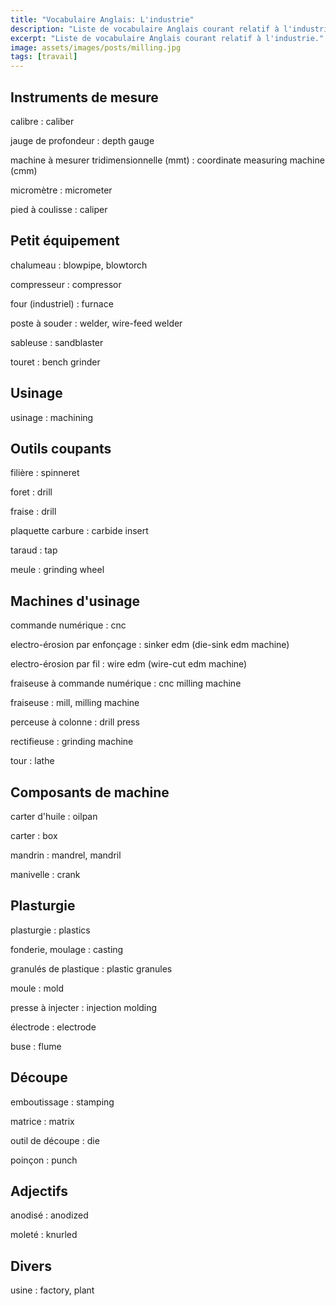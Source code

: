 ```yaml
---
title: "Vocabulaire Anglais: L'industrie"
description: "Liste de vocabulaire Anglais courant relatif à l'industrie."
excerpt: "Liste de vocabulaire Anglais courant relatif à l'industrie."
image: assets/images/posts/milling.jpg
tags: [travail]
---
```


## Instruments de mesure

calibre
: caliber

jauge de profondeur
: depth gauge

machine à mesurer tridimensionnelle (mmt)
: coordinate measuring machine (cmm)

micromètre
: micrometer

pied à coulisse
: caliper


## Petit équipement

chalumeau
: blowpipe, blowtorch

compresseur
: compressor

four (industriel)
: furnace

poste à souder
: welder, wire-feed welder

sableuse
: sandblaster

touret
: bench grinder


## Usinage

usinage
: machining


## Outils coupants

filière
: spinneret

foret
: drill

fraise
: drill

plaquette carbure
: carbide insert

taraud
: tap

meule
: grinding wheel


## Machines d'usinage

commande numérique
: cnc

electro-érosion par enfonçage
: sinker edm (die-sink edm machine)

electro-érosion par fil
: wire edm (wire-cut edm machine)

fraiseuse à commande numérique
: cnc milling machine

fraiseuse
: mill, milling machine

perceuse à colonne
: drill press

rectifieuse
: grinding machine

tour
: lathe


## Composants de machine

carter d'huile
: oilpan

carter
: box

mandrin
: mandrel, mandril

manivelle
: crank


## Plasturgie

plasturgie
: plastics

fonderie, moulage
: casting

granulés de plastique
: plastic granules

moule
: mold

presse à injecter
: injection molding

électrode
: electrode

buse
: flume


## Découpe

emboutissage
: stamping

matrice
: matrix

outil de découpe
: die

poinçon
: punch


## Adjectifs

anodisé
: anodized

moleté
: knurled


## Divers

usine
: factory, plant
